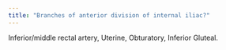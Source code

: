 ```yaml
---
title: "Branches of anterior division of internal iliac?"
---
```

Inferior/middle rectal artery, Uterine, Obturatory, Inferior Gluteal.


